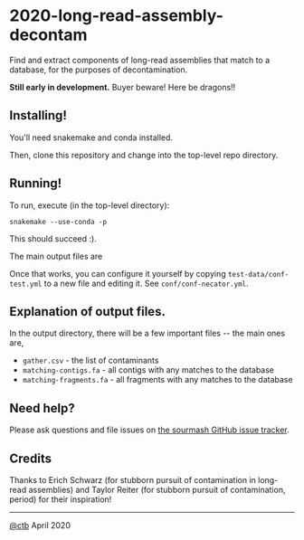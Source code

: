 # 2020-long-read-assembly-decontam

Find and extract components of long-read assemblies that match to a
database, for the purposes of decontamination.

**Still early in development.** Buyer beware! Here be dragons!!

## Installing!

You'll need snakemake and conda installed.

Then, clone this repository and change into the top-level repo directory.

## Running!

To run, execute (in the top-level directory):

```
snakemake --use-conda -p
```

This should succeed :).

The main output files are 

Once that works, you can configure it yourself by copying
`test-data/conf-test.yml` to a new file and editing it. See
`conf/conf-necator.yml`.

## Explanation of output files.

In the output directory, there will be a few important files -- the main
ones are,

* `gather.csv` - the list of contaminants
* `matching-contigs.fa` - all contigs with any matches to the database
* `matching-fragments.fa` - all fragments with any matches to the database
   
## Need help?

Please ask questions and file issues on [the sourmash GitHub issue tracker](https://github.com/dib-lab/sourmash/issues).

## Credits

Thanks to Erich Schwarz (for stubborn pursuit of contamination in
long-read assemblies) and Taylor Reiter (for stubborn pursuit of
contamination, period) for their inspiration!

----

[@ctb](https://github.com/ctb/)
April 2020

